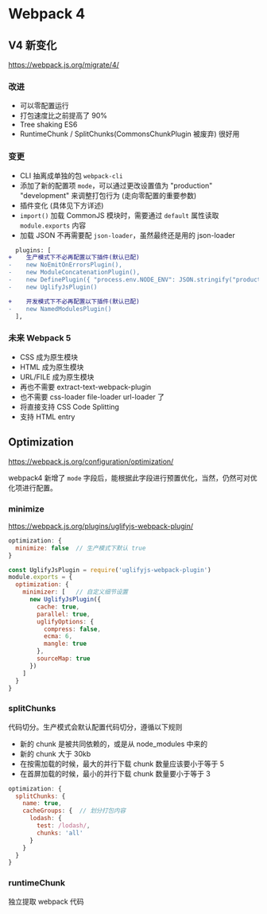 # Webpack 4


## V4 新变化

https://webpack.js.org/migrate/4/

### 改进

* 可以零配置运行
* 打包速度比之前提高了 90%
* Tree shaking ES6
* RuntimeChunk / SplitChunks(CommonsChunkPlugin 被废弃) 很好用

### 变更

* CLI 抽离成单独的包 `webpack-cli`
* 添加了新的配置项 `mode`，可以通过更改设置值为 "production" "development" 来调整打包行为 (走向零配置的重要参数)
* 插件变化 (具体见下方详述)
* `import()` 加载 CommonJS 模块时，需要通过 `default` 属性读取 `module.exports` 内容
* 加载 JSON 不再需要配 `json-loader`，虽然最终还是用的 json-loader

```patch
  plugins: [
+    生产模式下不必再配置以下插件(默认已配)
-    new NoEmitOnErrorsPlugin(),
-    new ModuleConcatenationPlugin(),
-    new DefinePlugin({ "process.env.NODE_ENV": JSON.stringify("production") })
-    new UglifyJsPlugin()

+    开发模式下不必再配置以下插件(默认已配)
-    new NamedModulesPlugin()
  ],
```

### 未来 Webpack 5

* CSS 成为原生模块
* HTML 成为原生模块
* URL/FILE 成为原生模块
* 再也不需要 extract-text-webpack-plugin
* 也不需要 css-loader file-loader url-loader 了
* 将直接支持 CSS Code Splitting
* 支持 HTML entry


## Optimization

https://webpack.js.org/configuration/optimization/

webpack4 新增了 `mode` 字段后，能根据此字段进行预置优化，当然，仍然可对优化项进行配置。

### minimize

https://webpack.js.org/plugins/uglifyjs-webpack-plugin/

```js
optimization: {
  minimize: false  // 生产模式下默认 true
}
```

```js
const UglifyJsPlugin = require('uglifyjs-webpack-plugin')
module.exports = {
  optimization: {
    minimizer: [   // 自定义细节设置
      new UglifyJsPlugin({
        cache: true,
        parallel: true,
        uglifyOptions: {
          compress: false,
          ecma: 6,
          mangle: true
        },
        sourceMap: true
      })
    ]
  }
}
```

### splitChunks

代码切分。生产模式会默认配置代码切分，遵循以下规则
  * 新的 chunk 是被共同依赖的，或是从 node_modules 中来的
  * 新的 chunk 大于 30kb
  * 在按需加载的时候，最大的并行下载 chunk 数量应该要小于等于 5
  * 在首屏加载的时候，最小的并行下载 chunk 数量要小于等于 3

```js
optimization: {
  splitChunks: {
    name: true,
    cacheGroups: {  // 划分打包内容
      lodash: {
        test: /lodash/,
        chunks: 'all'
      }
    }
  }
}
```

### runtimeChunk

独立提取 webpack 代码





